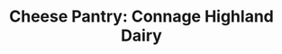 ---
title: "Cheese Pantry: Connage Highland Dairy"
url: /ardersier/cheese-pantry-connage-highland-dairy/
shop: cheese
---